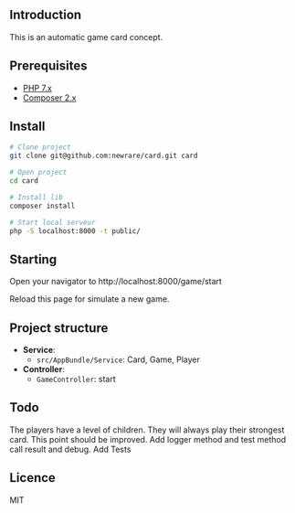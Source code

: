 ## Introduction

This is an automatic game card concept.


## Prerequisites

-   [PHP 7.x](https://www.php.net/manual/en/install.php)
-   [Composer 2.x](https://getcomposer.org/doc/00-intro.md#installation-linux-unix-macos)


## Install

```sh
# Clone project
git clone git@github.com:newrare/card.git card

# Open project
cd card

# Install lib
composer install

# Start local serveur
php -S localhost:8000 -t public/
```


## Starting

Open your navigator to http://localhost:8000/game/start

Reload this page for simulate a new game.


## Project structure

-   **Service**:
    -   `src/AppBundle/Service`: Card, Game, Player
-   **Controller**:
    -   `GameController`: start


## Todo

The players have a level of children. They will always play their strongest card. This point should be improved.
Add logger method and test method call result and debug.
Add Tests

## Licence

MIT

